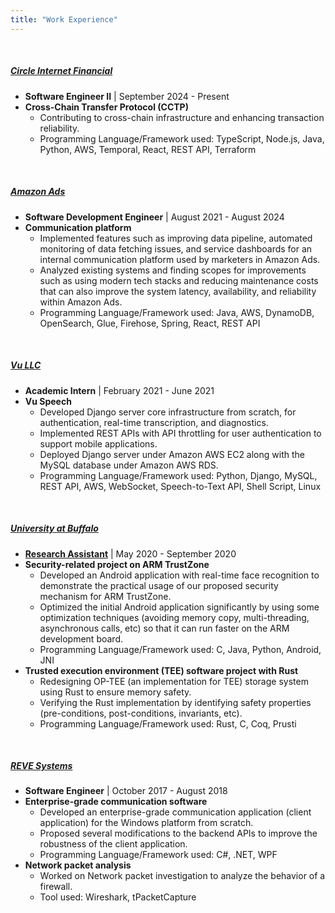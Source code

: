 ```yaml
---
title: "Work Experience"
---
```


&nbsp;

##### <a href="https://www.circle.com" target="_blank"><b>Circle Internet Financial</b></a>
  - **Software Engineer II** \| September 2024 - Present
  - **Cross-Chain Transfer Protocol (CCTP)**
    - Contributing to cross-chain infrastructure and enhancing transaction reliability.
    - Programming Language/Framework used: TypeScript, Node.js, Java, Python, AWS, Temporal, React, REST API, Terraform

&nbsp;

##### <a href="https://advertising.amazon.com" target="_blank"><b>Amazon Ads <i class="fa fa-amazon" aria-hidden="true"></i></b></a>
  - **Software Development Engineer** \| August 2021 - August 2024
  - **Communication platform**
    - Implemented features such as improving data pipeline, automated monitoring of data fetching issues, and service dashboards for an internal communication platform used by marketers in Amazon Ads.
    - Analyzed existing systems and finding scopes for improvements such as using modern tech stacks and reducing maintenance costs that can also improve the system latency, availability, and reliability within Amazon Ads.
    - Programming Language/Framework used: Java, AWS, DynamoDB, OpenSearch, Glue, Firehose, Spring, React, REST API

&nbsp;

##### <a href="https://vuspeech.com" target="_blank"><b>Vu LLC</b></a>
  - **Academic Intern** \| February 2021 - June 2021
  - **Vu Speech**
    - Developed Django server core infrastructure from scratch, for authentication, real-time transcription, and diagnostics.
    - Implemented REST APIs with API throttling for user authentication to support mobile applications.
    - Deployed Django server under Amazon AWS EC2 along with the MySQL database under Amazon AWS RDS.
    - Programming Language/Framework used: Python, Django, MySQL, REST API, AWS, WebSocket, Speech-to-Text API, Shell Script, Linux

&nbsp;

##### <a href="https://engineering.buffalo.edu/computer-science-engineering.html" target="_blank"><b>University at Buffalo</b></a>
  - **<a href="http://nsr.cse.buffalo.edu" target="_blank">Research Assistant</a>** \| May 2020 - September 2020
  - **Security-related project on ARM TrustZone**
    - Developed an Android application with real-time face recognition to demonstrate the practical usage of our proposed security mechanism for ARM TrustZone.
    - Optimized the initial Android application significantly by using some optimization techniques (avoiding memory copy, multi-threading, asynchronous calls, etc) so that it can run faster on the ARM development board.
    - Programming Language/Framework used: C, Java, Python, Android, JNI
  - **Trusted execution environment (TEE) software project with Rust**
    - Redesigning OP-TEE (an implementation for TEE) storage system using Rust to ensure memory safety.
    - Verifying the Rust implementation by identifying safety properties (pre-conditions, post-conditions, invariants, etc).
    - Programming Language/Framework used: Rust, C, Coq, Prusti

&nbsp;

##### <a href="https://www.revesoft.com" target="_blank"><b>REVE Systems</b></a>
  - **Software Engineer** \| October 2017 - August 2018
  - **Enterprise-grade communication software**
    - Developed an enterprise-grade communication application (client application) for the Windows platform from scratch.
    - Proposed several modifications to the backend APIs to improve the robustness of the client application.
    - Programming Language/Framework used: C#, .NET, WPF
  - **Network packet analysis**
    - Worked on Network packet investigation to analyze the behavior of a firewall.
    - Tool used: Wireshark, tPacketCapture

&nbsp;

